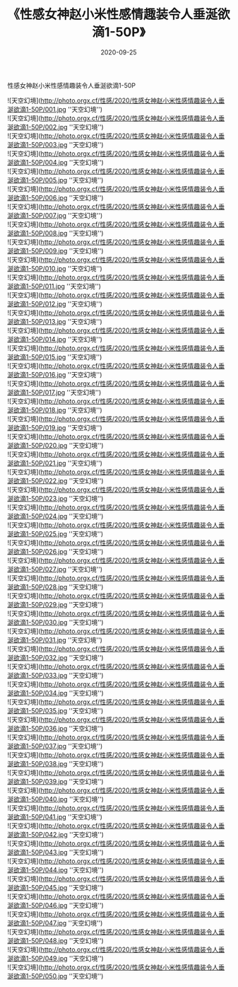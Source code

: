 ﻿---
layout: post
title:  《性感女神赵小米性感情趣装令人垂涎欲滴1-50P》
date:   2020-09-25
img: http://photo.orgx.cf/性感/2020/性感女神赵小米性感情趣装令人垂涎欲滴1-50P/000.jpg
categories: [美女, 性感, 泳衣]
---

性感女神赵小米性感情趣装令人垂涎欲滴1-50P



![天空幻境](http://photo.orgx.cf/性感/2020/性感女神赵小米性感情趣装令人垂涎欲滴1-50P/001.jpg ''天空幻境'') <br>
![天空幻境](http://photo.orgx.cf/性感/2020/性感女神赵小米性感情趣装令人垂涎欲滴1-50P/002.jpg ''天空幻境'') <br>
![天空幻境](http://photo.orgx.cf/性感/2020/性感女神赵小米性感情趣装令人垂涎欲滴1-50P/003.jpg ''天空幻境'') <br>
![天空幻境](http://photo.orgx.cf/性感/2020/性感女神赵小米性感情趣装令人垂涎欲滴1-50P/004.jpg ''天空幻境'') <br>
![天空幻境](http://photo.orgx.cf/性感/2020/性感女神赵小米性感情趣装令人垂涎欲滴1-50P/005.jpg ''天空幻境'') <br>
![天空幻境](http://photo.orgx.cf/性感/2020/性感女神赵小米性感情趣装令人垂涎欲滴1-50P/006.jpg ''天空幻境'') <br>
![天空幻境](http://photo.orgx.cf/性感/2020/性感女神赵小米性感情趣装令人垂涎欲滴1-50P/007.jpg ''天空幻境'') <br>
![天空幻境](http://photo.orgx.cf/性感/2020/性感女神赵小米性感情趣装令人垂涎欲滴1-50P/008.jpg ''天空幻境'') <br>
![天空幻境](http://photo.orgx.cf/性感/2020/性感女神赵小米性感情趣装令人垂涎欲滴1-50P/009.jpg ''天空幻境'') <br>
![天空幻境](http://photo.orgx.cf/性感/2020/性感女神赵小米性感情趣装令人垂涎欲滴1-50P/010.jpg ''天空幻境'') <br>
![天空幻境](http://photo.orgx.cf/性感/2020/性感女神赵小米性感情趣装令人垂涎欲滴1-50P/011.jpg ''天空幻境'') <br>
![天空幻境](http://photo.orgx.cf/性感/2020/性感女神赵小米性感情趣装令人垂涎欲滴1-50P/012.jpg ''天空幻境'') <br>
![天空幻境](http://photo.orgx.cf/性感/2020/性感女神赵小米性感情趣装令人垂涎欲滴1-50P/013.jpg ''天空幻境'') <br>
![天空幻境](http://photo.orgx.cf/性感/2020/性感女神赵小米性感情趣装令人垂涎欲滴1-50P/014.jpg ''天空幻境'') <br>
![天空幻境](http://photo.orgx.cf/性感/2020/性感女神赵小米性感情趣装令人垂涎欲滴1-50P/015.jpg ''天空幻境'') <br>
![天空幻境](http://photo.orgx.cf/性感/2020/性感女神赵小米性感情趣装令人垂涎欲滴1-50P/016.jpg ''天空幻境'') <br>
![天空幻境](http://photo.orgx.cf/性感/2020/性感女神赵小米性感情趣装令人垂涎欲滴1-50P/017.jpg ''天空幻境'') <br>
![天空幻境](http://photo.orgx.cf/性感/2020/性感女神赵小米性感情趣装令人垂涎欲滴1-50P/018.jpg ''天空幻境'') <br>
![天空幻境](http://photo.orgx.cf/性感/2020/性感女神赵小米性感情趣装令人垂涎欲滴1-50P/019.jpg ''天空幻境'') <br>
![天空幻境](http://photo.orgx.cf/性感/2020/性感女神赵小米性感情趣装令人垂涎欲滴1-50P/020.jpg ''天空幻境'') <br>
![天空幻境](http://photo.orgx.cf/性感/2020/性感女神赵小米性感情趣装令人垂涎欲滴1-50P/021.jpg ''天空幻境'') <br>
![天空幻境](http://photo.orgx.cf/性感/2020/性感女神赵小米性感情趣装令人垂涎欲滴1-50P/022.jpg ''天空幻境'') <br>
![天空幻境](http://photo.orgx.cf/性感/2020/性感女神赵小米性感情趣装令人垂涎欲滴1-50P/023.jpg ''天空幻境'') <br>
![天空幻境](http://photo.orgx.cf/性感/2020/性感女神赵小米性感情趣装令人垂涎欲滴1-50P/024.jpg ''天空幻境'') <br>
![天空幻境](http://photo.orgx.cf/性感/2020/性感女神赵小米性感情趣装令人垂涎欲滴1-50P/025.jpg ''天空幻境'') <br>
![天空幻境](http://photo.orgx.cf/性感/2020/性感女神赵小米性感情趣装令人垂涎欲滴1-50P/026.jpg ''天空幻境'') <br>
![天空幻境](http://photo.orgx.cf/性感/2020/性感女神赵小米性感情趣装令人垂涎欲滴1-50P/027.jpg ''天空幻境'') <br>
![天空幻境](http://photo.orgx.cf/性感/2020/性感女神赵小米性感情趣装令人垂涎欲滴1-50P/028.jpg ''天空幻境'') <br>
![天空幻境](http://photo.orgx.cf/性感/2020/性感女神赵小米性感情趣装令人垂涎欲滴1-50P/029.jpg ''天空幻境'') <br>
![天空幻境](http://photo.orgx.cf/性感/2020/性感女神赵小米性感情趣装令人垂涎欲滴1-50P/030.jpg ''天空幻境'') <br>
![天空幻境](http://photo.orgx.cf/性感/2020/性感女神赵小米性感情趣装令人垂涎欲滴1-50P/031.jpg ''天空幻境'') <br>
![天空幻境](http://photo.orgx.cf/性感/2020/性感女神赵小米性感情趣装令人垂涎欲滴1-50P/032.jpg ''天空幻境'') <br>
![天空幻境](http://photo.orgx.cf/性感/2020/性感女神赵小米性感情趣装令人垂涎欲滴1-50P/033.jpg ''天空幻境'') <br>
![天空幻境](http://photo.orgx.cf/性感/2020/性感女神赵小米性感情趣装令人垂涎欲滴1-50P/034.jpg ''天空幻境'') <br>
![天空幻境](http://photo.orgx.cf/性感/2020/性感女神赵小米性感情趣装令人垂涎欲滴1-50P/035.jpg ''天空幻境'') <br>
![天空幻境](http://photo.orgx.cf/性感/2020/性感女神赵小米性感情趣装令人垂涎欲滴1-50P/036.jpg ''天空幻境'') <br>
![天空幻境](http://photo.orgx.cf/性感/2020/性感女神赵小米性感情趣装令人垂涎欲滴1-50P/037.jpg ''天空幻境'') <br>
![天空幻境](http://photo.orgx.cf/性感/2020/性感女神赵小米性感情趣装令人垂涎欲滴1-50P/038.jpg ''天空幻境'') <br>
![天空幻境](http://photo.orgx.cf/性感/2020/性感女神赵小米性感情趣装令人垂涎欲滴1-50P/039.jpg ''天空幻境'') <br>
![天空幻境](http://photo.orgx.cf/性感/2020/性感女神赵小米性感情趣装令人垂涎欲滴1-50P/040.jpg ''天空幻境'') <br>
![天空幻境](http://photo.orgx.cf/性感/2020/性感女神赵小米性感情趣装令人垂涎欲滴1-50P/041.jpg ''天空幻境'') <br>
![天空幻境](http://photo.orgx.cf/性感/2020/性感女神赵小米性感情趣装令人垂涎欲滴1-50P/042.jpg ''天空幻境'') <br>
![天空幻境](http://photo.orgx.cf/性感/2020/性感女神赵小米性感情趣装令人垂涎欲滴1-50P/043.jpg ''天空幻境'') <br>
![天空幻境](http://photo.orgx.cf/性感/2020/性感女神赵小米性感情趣装令人垂涎欲滴1-50P/044.jpg ''天空幻境'') <br>
![天空幻境](http://photo.orgx.cf/性感/2020/性感女神赵小米性感情趣装令人垂涎欲滴1-50P/045.jpg ''天空幻境'') <br>
![天空幻境](http://photo.orgx.cf/性感/2020/性感女神赵小米性感情趣装令人垂涎欲滴1-50P/046.jpg ''天空幻境'') <br>
![天空幻境](http://photo.orgx.cf/性感/2020/性感女神赵小米性感情趣装令人垂涎欲滴1-50P/047.jpg ''天空幻境'') <br>
![天空幻境](http://photo.orgx.cf/性感/2020/性感女神赵小米性感情趣装令人垂涎欲滴1-50P/048.jpg ''天空幻境'') <br>
![天空幻境](http://photo.orgx.cf/性感/2020/性感女神赵小米性感情趣装令人垂涎欲滴1-50P/049.jpg ''天空幻境'') <br>
![天空幻境](http://photo.orgx.cf/性感/2020/性感女神赵小米性感情趣装令人垂涎欲滴1-50P/050.jpg ''天空幻境'') <br>
